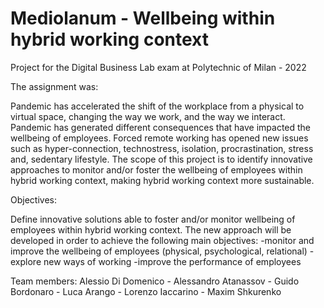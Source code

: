 # Mediolanum - Wellbeing within hybrid working context

Project for the Digital Business Lab exam at Polytechnic of Milan - 2022  

The assignment was:  

Pandemic has accelerated the shift of the workplace from a physical to virtual space, changing the way we work, and the way we
interact. Pandemic has generated different consequences that have impacted the wellbeing of employees. Forced remote working has
opened new issues such as hyper-connection, technostress, isolation, procrastination, stress and, sedentary lifestyle. The scope of this
project is to identify innovative approaches to monitor and/or foster the wellbeing of employees within hybrid working context, making
hybrid working context more sustainable.

Objectives:

Define innovative solutions able to foster and/or monitor wellbeing of employees within hybrid working context. The new approach will
be developed in order to achieve the following main objectives:
-monitor and improve the wellbeing of employees (physical, psychological, relational)
-explore new ways of working
-improve the performance of employees

Team members: Alessio Di Domenico - Alessandro Atanassov - Guido Bordonaro - Luca Arango - Lorenzo Iaccarino - Maxim Shkurenko  
